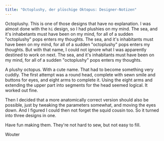 ```yaml
---
title: "Octoplushy, der plüschige Oktopus: Designer-Notizen"
---
```


Octoplushy. This is one of those designs that have no explanation. I was almost done with the `hi` design, so I had plushies on my mind. The sea, and it's inhabetants must have been on my mind, for all of a sudden "octoplushy" pops enters my thoughts. The sea, and it's inhabitants must have been on my mind, for all of a sudden "octoplushy" pops enters my thoughts. But with that name, I could not ignore what I was apparently destined to work on next. The sea, and it's inhabitants must have been on my mind, for all of a sudden "octoplushy" pops enters my thoughts.

A plushy octopus. With a cute name. That had to become something very cuddly. The first attempt was a round head, complete with sewn smile and buttons for eyes, and eight arms to complete it. Using the eight arms and extending the upper part into segments for the head seemed logical. It worked out fine.

Then I decided that a more anatomically correct version should also be possible, just by tweaking the parameters somewhat, and moving the eyes down. And I figured I could then not forget the squid cousin too. So it turned into three designs in one.

Have fun making them. They're not hard to sew, but not easy to fill.

Wouter
